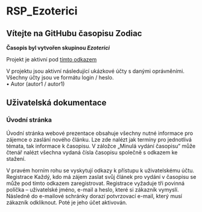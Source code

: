 # RSP_Ezoterici

<h2> <b> Vítejte na GitHubu časopisu Zodiac </b> <br> </h2>

<b> Časopis byl vytvořen skupinou <i> Ezoterici </i> </b> <br>

Projekt je aktivní pod <a href="https://alpha.kts.vspj.cz/~dostal39/rsp/">tímto odkazem</a> <br>

V projektu jsou aktivní následující ukázkové účty s danými oprávněními. Všechny účty jsou ve formátu login / heslo. <br>
•	Autor (autor1 / autor1) <br>

<h2>Uživatelská dokumentace </h2>
<h3> Úvodní stránka </h3>
Úvodní stránka webové prezentace obsahuje všechny nutné informace pro zájemce o zaslání nového článku. Lze zde nalézt jak termíny pro jednotlivá témata, tak informace k časopisu. V záložce „Minulá vydání časopisu“ může čtenář nalézt všechna vydaná čísla časopisu společně s odkazem ke stažení.

V pravém horním rohu se vyskytují odkazy k přístupu k uživatelskému účtu.
Registrace
Každý, kdo má zájem zaslat svůj článek pro vydání v časopisu se může pod tímto odkazem zaregistrovat. Registrace vyžaduje tři povinná políčka – uživatelské jméno, e-mail a heslo, které si zákazník vymyslí. Následně do e-mailové schránky dorazí potvrzovací e-mail, který musí zákazník odkliknout. Poté je jeho účet aktivován.
